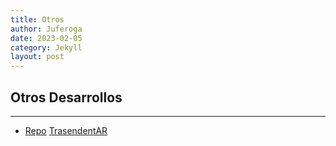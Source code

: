 ```yaml
---
title: Otros
author: Juferoga
date: 2023-02-05
category: Jekyll
layout: post
---
```


## Otros Desarrollos
---

- [Repo](trascendentAR) [TrasendentAR](https://glud.github.io/trascendentAR/)